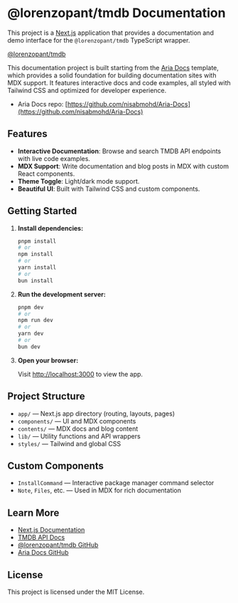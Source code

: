 # @lorenzopant/tmdb Documentation

This project is a [Next.js](https://nextjs.org) application that provides a documentation and demo interface for the `@lorenzopant/tmdb` TypeScript wrapper. 

[@lorenzopant/tmdb](https://github.com/lorenzopant/tmdb)

This documentation project is built starting from the [Aria Docs](https://ariadocs.vercel.app/) template, which provides a solid foundation for building documentation sites with MDX support.
It features interactive docs and code examples, all styled with Tailwind CSS and optimized for developer experience.

- Aria Docs repo: [https://github.com/nisabmohd/Aria-Docs](https://github.com/nisabmohd/Aria-Docs)

## Features

- **Interactive Documentation**: Browse and search TMDB API endpoints with live code examples.
- **MDX Support**: Write documentation and blog posts in MDX with custom React components.
- **Theme Toggle**: Light/dark mode support.
- **Beautiful UI**: Built with Tailwind CSS and custom components.

## Getting Started

1. **Install dependencies:**

   ```bash
   pnpm install
   # or
   npm install
   # or
   yarn install
   # or
   bun install
   ```

2. **Run the development server:**

   ```bash
   pnpm dev
   # or
   npm run dev
   # or
   yarn dev
   # or
   bun dev
   ```

3. **Open your browser:**

   Visit [http://localhost:3000](http://localhost:3000) to view the app.

## Project Structure

- `app/` — Next.js app directory (routing, layouts, pages)
- `components/` — UI and MDX components
- `contents/` — MDX docs and blog content
- `lib/` — Utility functions and API wrappers
- `styles/` — Tailwind and global CSS

## Custom Components

- `InstallCommand` — Interactive package manager command selector
- `Note`, `Files`, etc. — Used in MDX for rich documentation

## Learn More

- [Next.js Documentation](https://nextjs.org/docs)
- [TMDB API Docs](https://developer.themoviedb.org/docs)
- [@lorenzopant/tmdb GitHub](https://github.com/lorenzopant/tmdb)
- [Aria Docs GitHub](https://github.com/nisabmohd/Aria-Docs)

## License

This project is licensed under the MIT License.
